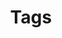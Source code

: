 ---
layout: tags
permalink: /tags/
title: Tags
headline: Tags.
featured_image: /uploads/pages/labs.jpg
image_description: Softcom Blog
---